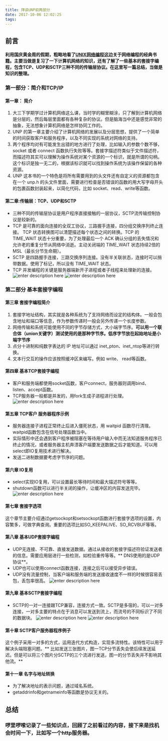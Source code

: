 ```yaml
---
title: 拜读UNP前两部分
date: 2017-10-06 12:02:25
tags:
---
```

## 前言
#### 利用国庆黄金周的假期，粗略地看了[UNIX网络编程][1]这边关于网络编程的经典书籍。主要当做是复习了一下计算机网络的知识，还有了解了一些基本的套接字编程，包含TCP、UDP和SCTP三种不同的传输层协议。在这里写一篇总结，当做是知识的整理。

### 第一部分：简介和TCP/IP
#### 第一章： 简介
 1. 大三下学期学过计算机网络这么课，当时学的糊里糊涂，只了解到计算机网络是分层的，然后每层里面都有各种复杂的协议。但是脑海当中还是感觉非常的抽象，无法想象计算机网络是怎样协同工作的。
 2.  UNP 的第一章主要介绍了计算机网络的发展以及分层思想，提供了一个简单的时间获取客户和服务程序，以及不同实现的系统对网络的支持。
 3.  两个程序均对有可能发生出错的地方进行了处理，比如输入的参数个数不够， socket 或者 connect 函数执行失败等等。套接字描述符类似于文件描述符，而描述符其实可以理解为操作系统对某个资源的一个标识，就是所谓的句柄。这个标识是独一无二的，根据该标识就可以找到操作系统为该操作保留的各种资源。
 4.  UNP 这本书的一个特色是将所有需要用到的头文件还有自定义的资源都包含在一个 unp.h 的头文件里面，需要进行检查是否错误的函数的用大写字母开头的包裹函数封装起来，以简化代码，比如 socket、read、write等函数。
#### 第二章:传输层：TCP、UDP和SCTP
- 三种不同的传输层协议是用户程序直接接触的一层协议，SCTP流传输控制协议是较新的。
- TCP 是可靠的面向连接的全双工协议，三路握手连接，四分组交换序列终止连接。 TCP 状态转换图可以清楚描述每个状态之间的转换。TCP 的 TIME_WAIT 状态十分重要，为了处理最后一个 ACK 确认分组的丢失情况和允许老的重复分节从网络中消逝。主动关闭端的 TIME_WAIT 状态持续2倍的MSL（最长分节生命期）。
- SCTP 是四路握手连接，三路交换序列连接。没有半关联状态，连接时可以捎带数据。使用了标记，所以没有 TIME_WAIT 状态。
- TCP 并发编程的关键是服务器端新开子进程或者子线程来处理新的连接。
![enter description here][2]
![enter description here][3]
### 第二部分 基本套接字编程
#### 第三章 套接字编程简介
1. 套接字地址结构，其实就是各种系统为了支持网络而设定的结构体。一般会包含地址和端口等信息，作为参数传递时一般会另外传递一个长度参数。
2. 网络传输和系统可能使用不同的字节存储方式，大小端字节序。**可以用一个联合体（union关键字）测试使用的是那种字节序。低序字节放在起始地址是小端字节序**
3. 点分十进制和纯数字表达的 IP 地址可以通过 inet_pton、inet_ntop等进行转换。
4. 文本行交互的操作应该按照缓冲区来编写。例如 write、 read等函数。
#### 第四章 基本TCP套接字编程
- 客户和服务端都使用socket函数，客户connect，服务器则调用bind、listen、accept函数。
- TCP服务器一般都是并发的，用fork生成子进程进行处理。
![enter description here][4]
#### 第五章 TCP客户 服务器程序示例
- 服务器连接子进程正常终止后进入僵死状态，用 waitpid 函数尽行清理。waitpid函数包含在信号处理函数当中。
- 实际情形中还会遇到客户程序被阻塞在等待用户输入中而无法知道服务程序已终止的情况，或者服务器主机奔溃客户端要发送数据之后才能知道。可以用select即IO复用技术进行解决。
- 发送二进制数据要考虑字节序的问题。
#### 第六章 IO复用
- select实现IO复用，可以设置最长等待时间和最大描述符号等等。
- shutdown函数可以进行半关闭的操作，让缓冲区的内容发送完毕。
![enter description here][5]
#### 第七章 套接字选项
这个章节主要介绍通过getsockopt和setsockopt函数进行套接字选项的设置，内容繁多，可做字典查询。重要的选项比如SO_KEEPALIVE、SO_RCVBUF等等。
#### 第八章 基本UDP套接字编程
- UDP无连接、不可靠、直接发送数据。通过从接收的套接字描述符验证发送者的信息。需要应用层进行一些检测，如检验重传等等。** DNS使用的是UDP协议**。
- UDP也可以使用connect函数连接，连接之后可以接受异步错误。
- UDP没有流量控制，当客户端和服务端的发送接收速度不一样的时候很容易丢包，丢包率很高。
![enter description here][6]
#### 第九章 基本SCTP套接字编程
- SCTP的一对一连接跟TCP兼容，连接方式一致。SCTP是多宿的，可以一对多连接，一对多主要的特点在于消息可以发送到流上，而流号的不同标识了不同的数据块。
![enter description here][7]
![enter description here][8]
#### 第十章 SCTP客户服务器程序例子
这个例子采用一对多的方式，运用迭代方式构造，实现多流特性。该特性可以用于解决头端阻塞问题。** 比如发送三张图片，图一TCP分节丢失会使后续发送延迟。但是可以将三个图片分SCTP的三个流进行发送，图一的分节丢失并不影响其他流。**
#### 第十一章 名字与地址转换
- 为了解决地址的表示问题，通过域名系统。
- getaddrinfo和getnameinfo等函数是协议无关的。
## 总结
### 啰里啰嗦记录了一些知识点，回顾了之前看过的内容，接下来是找机会时间一下，比如写一个http服务器。



 


 


  [1]: https://book.douban.com/subject/1500149/
  [2]: http://oba6vpyyf.bkt.clouddn.com/%E5%B0%8F%E4%B9%A6%E5%8C%A0/TCP%E4%B8%89%E8%B7%AF%E6%8F%A1%E6%89%8B.png "TCP三路握手"
  [3]: http://oba6vpyyf.bkt.clouddn.com/%E5%B0%8F%E4%B9%A6%E5%8C%A0/TCP%E8%BF%9E%E6%8E%A5%E5%85%B3%E9%97%AD.png "TCP连接关闭"
  [4]: http://oba6vpyyf.bkt.clouddn.com/%E5%B0%8F%E4%B9%A6%E5%8C%A0/TCP%E5%A5%97%E6%8E%A5%E5%AD%97%E5%87%BD%E6%95%B0%E8%BF%87%E7%A8%8B.png "TCP套接字函数过程"
  [5]: http://oba6vpyyf.bkt.clouddn.com/%E5%B0%8F%E4%B9%A6%E5%8C%A0/IO%E5%A4%8D%E7%94%A8%E6%A8%A1%E5%9E%8B.png "IO复用模型"
  [6]: http://oba6vpyyf.bkt.clouddn.com/%E5%B0%8F%E4%B9%A6%E5%8C%A0/UDP%E5%A5%97%E6%8E%A5%E5%AD%97%E5%87%BD%E6%95%B0.png "UDP套接字函数"
  [7]: http://oba6vpyyf.bkt.clouddn.com/%E5%B0%8F%E4%B9%A6%E5%8C%A0/SCTP%E4%B8%80%E5%AF%B9%E4%B8%80%E8%BF%9E%E6%8E%A5.png "SCTP一对一连接"
  [8]: http://oba6vpyyf.bkt.clouddn.com/%E5%B0%8F%E4%B9%A6%E5%8C%A0/SCTP%E4%B8%80%E5%AF%B9%E5%A4%9A%E8%BF%9E%E6%8E%A5.png "SCTP一对多连接"
